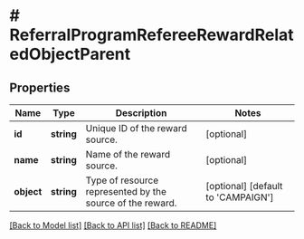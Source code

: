 # # ReferralProgramRefereeRewardRelatedObjectParent

## Properties

Name | Type | Description | Notes
------------ | ------------- | ------------- | -------------
**id** | **string** | Unique ID of the reward source. | [optional]
**name** | **string** | Name of the reward source. | [optional]
**object** | **string** | Type of resource represented by the source of the reward. | [optional] [default to 'CAMPAIGN']

[[Back to Model list]](../../README.md#models) [[Back to API list]](../../README.md#endpoints) [[Back to README]](../../README.md)
